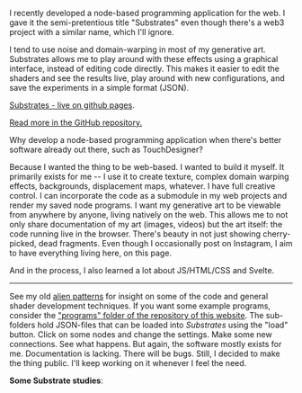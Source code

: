 I recently developed a node-based programming application for the web. I gave it the semi-pretentious title "Substrates" even though there's a web3 project with a similar name, which I'll ignore. 

I tend to use noise and domain-warping in most of my generative art. Substrates allows me to play around with these effects using a graphical interface, instead of editing code directly. This makes it easier to edit the shaders and see the results live, play around with new configurations, and save the experiments in a simple format (JSON).

[Substrates - live on github pages](https://palmdrop.github.io/substrates).

[Read more in the GitHub repository.](https://github.com/palmdrop/substrates)

Why develop a node-based programming application when there's better software already out there, such as TouchDesigner? 

Because I wanted the thing to be web-based. I wanted to build it myself. It primarily exists for me -- I use it to create texture, complex domain warping effects, backgrounds, displacement maps, whatever. I have full creative control. I can incorporate the code as a submodule in my web projects and render my saved node programs. I want my generative art to be viewable from anywhere by anyone, living natively on the web. This allows me to not only share documentation of my art (images, videos) but the art itself: the code running live in the browser. There's beauty in not just showing cherry-picked, dead fragments. Even though I occasionally post on Instagram, I aim to have everything living here, on this page.

And in the process, I also learned a lot about JS/HTML/CSS and Svelte. 

***

See my old [alien patterns](/nodes/alien-patterns) for insight on some of the code and general shader development techniques. If you want some example programs, consider the ["programs" folder of the repository of this website](https://github.com/palmdrop/hypervivid/tree/main/src/assets/programs). The sub-folders hold JSON-files that can be loaded into *Substrates* using the "load" button. Click on some nodes and change the settings. Make some new connections. See what happens. But again, the software mostly exists for me. Documentation is lacking. There will be bugs. Still, I decided to make the thing public. I'll keep working on it whenever I feel the need. 

**Some Substrate studies**: